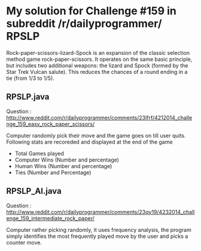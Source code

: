 **My solution for Challenge #159  in subreddit /r/dailyprogrammer/**
RPSLP
=====
Rock-paper-scissors-lizard-Spock is an expansion of the classic selection method game rock-paper-scissors. 
It operates on the same basic principle, but includes two additional weapons: the lizard and Spock (formed by the Star Trek Vulcan salute).
This reduces the chances of a round ending in a tie (from 1/3 to 1/5). 


RPSLP.java
-----------

Question : http://www.reddit.com/r/dailyprogrammer/comments/23lfrf/4212014_challenge_159_easy_rock_paper_scissors/

Computer randomly pick their move and the game goes on till user quits. Following stats are recoreded and displayed at the end of the game

* Total Games played
* Computer Wins (Number and percentage)
* Human Wins (Number and percentage)
* Ties (Number and Percentage)



RPSLP_AI.java
-------------

Question : http://www.reddit.com/r/dailyprogrammer/comments/23qy19/4232014_challenge_159_intermediate_rock_paper/

Computer rather picking randomly, it uses frequency analysis, the program simply identifies the most frequently played move by the user and picks a counter move.
